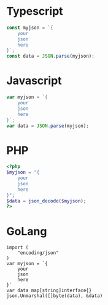 Typescript
==
```typescript
const myjson = `{
    your 
    json 
    here
}`;
const data = JSON.parse(myjson);
```

Javascript
==
```javascript
var myjson = `{
    your 
    json 
    here
}`;
var data = JSON.parse(myjson);
```

PHP
==
```php
<?php
$myjson = "{
    your 
    json 
    here
}";
$data = json_decode($myjson);
?>
```
GoLang
==
```golang
import (
    "encoding/json"
)
var myjson = `{
    your 
    json 
    here
}`
var data map[string]interface{}
json.Unmarshal([]byte(data), &data)
```

